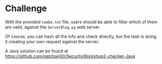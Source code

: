# Challenge
With the provided `combo.txt` file, users should be able to filter which of them are valid, against the `ServerBlog.py` web server.

Of course, you can hash all the info and check directly, but the task is doing it creating your own request against the server.

A Java solution can be found at https://github.com/gatchan00/SecurityWorkshop2-checker-Java
